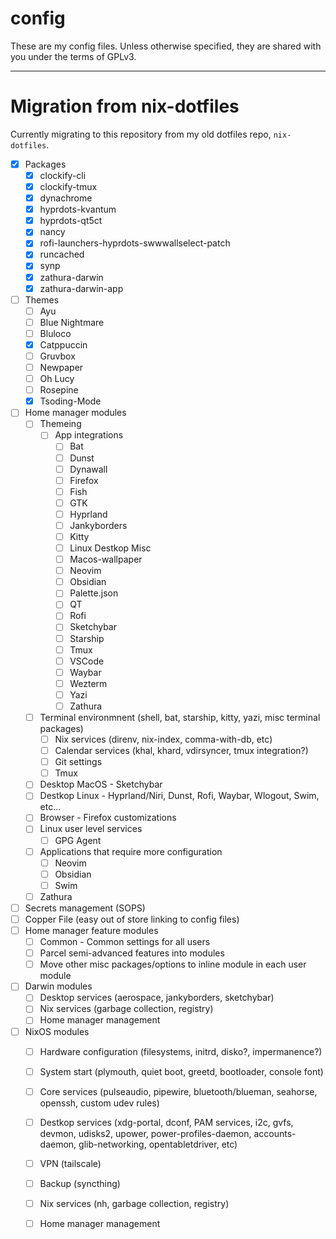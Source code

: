 # config

These are my config files. Unless otherwise specified, they are shared with you under the terms of GPLv3.

---

# Migration from nix-dotfiles

Currently migrating to this repository from my old dotfiles repo, `nix-dotfiles`.

- [x] Packages 
  - [x] clockify-cli
  - [x] clockify-tmux
  - [x] dynachrome
  - [x] hyprdots-kvantum
  - [x] hyprdots-qt5ct
  - [x] nancy
  - [x] rofi-launchers-hyprdots-swwwallselect-patch
  - [x] runcached
  - [x] synp
  - [x] zathura-darwin
  - [x] zathura-darwin-app
- [ ] Themes
  - [ ] Ayu
  - [ ] Blue Nightmare
  - [ ] Bluloco
  - [x] Catppuccin
  - [ ] Gruvbox
  - [ ] Newpaper
  - [ ] Oh Lucy
  - [ ] Rosepine
  - [x] Tsoding-Mode
- [ ] Home manager modules
  - [ ] Themeing
    - [ ] App integrations
      - [ ] Bat
      - [ ] Dunst
      - [ ] Dynawall
      - [ ] Firefox
      - [ ] Fish
      - [ ] GTK
      - [ ] Hyprland
      - [ ] Jankyborders
      - [ ] Kitty
      - [ ] Linux Destkop Misc
      - [ ] Macos-wallpaper
      - [ ] Neovim
      - [ ] Obsidian
      - [ ] Palette.json
      - [ ] QT
      - [ ] Rofi
      - [ ] Sketchybar
      - [ ] Starship
      - [ ] Tmux
      - [ ] VSCode
      - [ ] Waybar
      - [ ] Wezterm
      - [ ] Yazi
      - [ ] Zathura
  - [ ] Terminal environmnent (shell, bat, starship, kitty, yazi, misc terminal packages)
    - [ ] Nix services (direnv, nix-index, comma-with-db, etc)
    - [ ] Calendar services (khal, khard, vdirsyncer, tmux integration?)
    - [ ] Git settings
    - [ ] Tmux
  - [ ] Desktop MacOS - Sketchybar
  - [ ] Destkop Linux - Hyprland/Niri, Dunst, Rofi, Waybar, Wlogout, Swim, etc...
  - [ ] Browser - Firefox customizations
  - [ ] Linux user level services
    - [ ] GPG Agent
  - [ ] Applications that require more configuration
    - [ ] Neovim
    - [ ] Obsidian
    - [ ] Swim
   - [ ] Zathura
 - [ ] Secrets management (SOPS)
  - [ ] Copper File (easy out of store linking to config files)
- [ ] Home manager feature modules
  - [ ] Common - Common settings for all users
  - [ ] Parcel semi-advanced features into modules 
  - [ ] Move other misc packages/options to inline module in each user module
- [ ] Darwin modules
  - [ ] Desktop services (aerospace, jankyborders, sketchybar)
  - [ ] Nix services (garbage collection, registry)
  - [ ] Home manager management
- [ ] NixOS modules
  - [ ] Hardware configuration (filesystems, initrd, disko?, impermanence?)
  - [ ] System start (plymouth, quiet boot, greetd, bootloader, console font)
  - [ ] Core services (pulseaudio, pipewire, bluetooth/blueman, seahorse, openssh, custom udev rules)
  - [ ] Destkop services (xdg-portal, dconf, PAM services, i2c, gvfs, devmon, udisks2, upower, power-profiles-daemon, accounts-daemon, glib-networking, opentabletdriver, etc)
  - [ ] VPN (tailscale)
  - [ ] Backup (syncthing)
  - [ ] Nix services (nh, garbage collection, registry)
  - [ ] Home manager management




